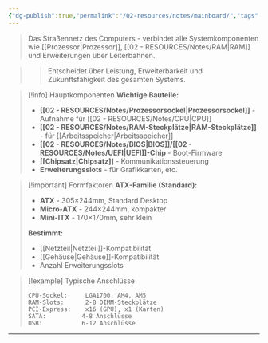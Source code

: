 ```yaml
---
{"dg-publish":true,"permalink":"/02-resources/notes/mainboard/","tags":["hardware/mainboard","informatik/architektur","GFN/prüfungsrelevant/AP1/vorbereitung"],"noteIcon":"","updated":"2025-09-16T23:41:26.000+02:00"}
---
```



> Das Straßennetz des Computers - verbindet alle Systemkomponenten wie [[Prozessor\|Prozessor]], [[02 - RESOURCES/Notes/RAM\|RAM]] und Erweiterungen über Leiterbahnen.

>> Entscheidet über Leistung, Erweiterbarkeit und Zukunftsfähigkeit des gesamten Systems.

>[!info] Hauptkomponenten
>**Wichtige Bauteile:**
>- **[[02 - RESOURCES/Notes/Prozessorsockel\|Prozessorsockel]]** - Aufnahme für [[02 - RESOURCES/Notes/CPU\|CPU]]
>- **[[02 - RESOURCES/Notes/RAM-Steckplätze\|RAM-Steckplätze]]** - für [[Arbeitsspeicher\|Arbeitsspeicher]]
>- **[[02 - RESOURCES/Notes/BIOS\|BIOS]]/[[02 - RESOURCES/Notes/UEFI\|UEFI]]-Chip** - Boot-Firmware
>- **[[Chipsatz\|Chipsatz]]** - Kommunikationssteuerung
>- **Erweiterungsslots** - für Grafikkarten, etc.

>[!important] Formfaktoren
>**ATX-Familie (Standard):**
>- **ATX** - 305×244mm, Standard Desktop
>- **Micro-ATX** - 244×244mm, kompakter
>- **Mini-ITX** - 170×170mm, sehr klein
>
>**Bestimmt:**
>- [[Netzteil\|Netzteil]]-Kompatibilität
>- [[Gehäuse\|Gehäuse]]-Kompatibilität  
>- Anzahl Erweiterungsslots

>[!example] Typische Anschlüsse
>```
>CPU-Sockel:     LGA1700, AM4, AM5
>RAM-Slots:      2-8 DIMM-Steckplätze
>PCI-Express:    x16 (GPU), x1 (Karten)
>SATA:          4-8 Anschlüsse
>USB:           6-12 Anschlüsse
>```

---